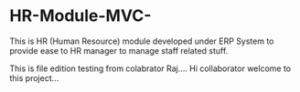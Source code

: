 # HR-Module-MVC-
This is HR (Human Resource) module developed under ERP System to provide ease to HR manager to manage staff related stuff. 

This is file edition testing from colabrator Raj.... 
Hi collaborator welcome to this project...